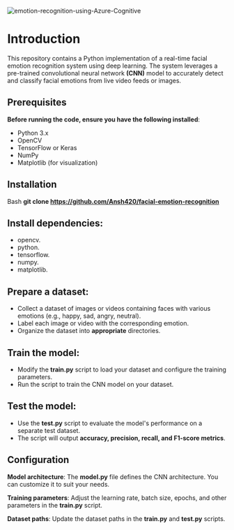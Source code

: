 ![emotion-recognition-using-Azure-Cognitive](https://github.com/user-attachments/assets/f91f0ef6-d4f1-46fc-9e20-cbcefa9b3ab6)


# Introduction

This repository contains a Python implementation of a real-time facial emotion recognition system using deep learning. The system leverages a pre-trained convolutional neural network **(CNN)** model to accurately detect and classify facial emotions from live video feeds or images.

## Prerequisites
**Before running the code, ensure you have the following installed**:
- Python 3.x
- OpenCV
- TensorFlow or Keras
- NumPy
- Matplotlib (for visualization)

  
## Installation

Bash
 **git clone https://github.com/Ansh420/facial-emotion-recognition**
 
## Install dependencies:

- opencv.
- python.
- tensorflow.
- numpy.
- matplotlib.


## Prepare a dataset:
- Collect a dataset of images or videos containing faces with various emotions (e.g., happy, sad, angry, neutral).
- Label each image or video with the corresponding emotion.
- Organize the dataset into **appropriate** directories.

## Train the model:

- Modify the **train.py** script to load your dataset and configure the training parameters.
- Run the script to train the CNN model on your dataset.

## Test the model:

- Use the **test.py** script to evaluate the model's performance on a separate test dataset.
- The script will output **accuracy, precision, recall, and F1-score metrics**.

  
## Configuration

**Model architecture**: The **model.py** file defines the CNN architecture. You can customize it to suit your needs.

**Training parameters**: Adjust the learning rate, batch size, epochs, and other parameters in the **train.py** script.

**Dataset paths**: Update the dataset paths in the **train.py** and **test.py** scripts.
